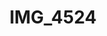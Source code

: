 ---
pid: '187'
layout: photos
title: IMG_4524
filename: IMG_4524.jpg
caption: 
previous_pid: '186'
next_pid: '188'
permalink: "/photos/187.html"
---